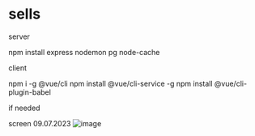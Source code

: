 # sells
server

npm install express nodemon pg node-cache

client

npm i -g @vue/cli
npm install @vue/cli-service -g
npm install @vue/cli-plugin-babel

if needed 


screen 09.07.2023
![image](https://github.com/DarkShineOne/sells/assets/59344539/62ef13d7-1469-4513-86dc-eb04c98ed794)


